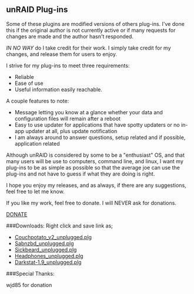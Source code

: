 ## unRAID Plug-ins

Some of these plugins are modified versions of others plug-ins. I've done this if the original author is not currently active or if many requests for changes are made and the author hasn't responded.

*IN NO WAY* do I take credit for their work. I simply take credit for my changes, and release them for users to enjoy.

I strive for my plug-ins to meet three requirements:

* Reliable
* Ease of use
* Useful information easily reachable.

A couple features to note:
* Message letting you know at a glance whether your data and configuration files will remain after a reboot
* Easy to use updater for applications that have spotty updaters or no in-app updater at all, plus update notification
* I am always around to answer questions, setup related and if possible, application related

Although unRAID is considered by some to be a "enthusiast" OS, and that many users will be use to computers, command line, and linux, I want my plug-ins to be as simple as possible so that the average joe can use the plug-ins and not have to guess if what they are doing is right.

I hope you enjoy my releases, and as always, if there are any suggestions, feel free to let me know.

If you like my work, feel free to donate. I will NEVER ask for donations.

[DONATE](https://www.paypal.com/cgi-bin/webscr?cmd=_s-xclick&hosted_button_id=2679NHED2LCHG)

###Downloads:
Right click and save link as;
-  [Couchpotato_v2_unplugged.plg](https://github.com/influencer/unplugged/raw/master/couchpotato_v2.plg)
-  [Sabnzbd_unplugged.plg](https://github.com/influencer/unplugged/raw/master/sabnzbd_mod.plg)
-  [Sickbeard_unplugged.plg](https://github.com/influencer/unplugged/raw/master/sickbeard_mod.plg)
-  [Headphones_unplugged.plg](https://github.com/influencer/unplugged/raw/master/headphones_mod.plg)
-  [Darkstat-1.9_unplugged.plg](https://github.com/influencer/unplugged/raw/master/darkstat-1.0_mod.plg)

###Special Thanks:

wjd85 for donation